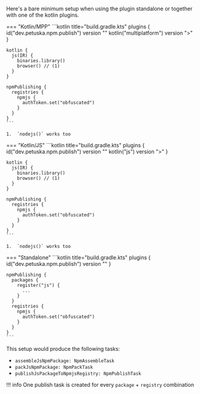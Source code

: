 Here's a bare minimum setup when using the plugin standalone or together with one of the kotlin plugins.

=== "Kotlin/MPP"
    ```kotlin title="build.gradle.kts"
    plugins {
      id("dev.petuska.npm.publish") version "<VERSION>"
      kotlin("multiplatform") version "<VERSION>>"
    }

    kotlin {
      js(IR) {
        binaries.library()
        browser() // (1)
      }
    }
    
    npmPublishing {
      registries {
        npmjs {
          authToken.set("obfuscated")
        }
      }
    }
    ```

    1.  `nodejs()` works too

=== "Kotlin/JS"
    ```kotlin title="build.gradle.kts"
    plugins {
      id("dev.petuska.npm.publish") version "<VERSION>"
      kotlin("js") version "<VERSION>>"
    }
    
    kotlin {
      js(IR) {
        binaries.library()
        browser() // (1)
      }
    }
    
    npmPublishing {
      registries {
        npmjs {
          authToken.set("obfuscated")
        }
      }
    }
    ```

    1.  `nodejs()` works too

=== "Standalone"
    ```kotlin title="build.gradle.kts"
    plugins {
      id("dev.petuska.npm.publish") version "<VERSION>"
    }

    npmPublishing {
      packages {
        register("js") {
          ...
        }
      }
      registries {
        npmjs {
          authToken.set("obfuscated")
        }
      }
    }
    ```

This setup would produce the following tasks:

* `assembleJsNpmPackage: NpmAssembleTask`
* `packJsNpmPackage: NpmPackTask`
* `publishJsPackageToNpmjsRegistry: NpmPublishTask`

!!! info
    One publish task is created for every `package` + `registry` combination
